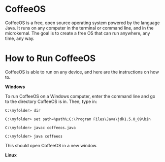# CoffeeOS


CoffeeOS is a free, open source operating system powered by the language Java. It runs on any computer in the terminal or command line, and in the microkernal. The goal is to create a free OS that can run anywhere, any time, any way.

# How to Run CoffeeOS
CoffeeOS is able to run on any device, and here are the instructions on how to.

**Windows**


To run CoffeeOS on a Windows computer, enter the command line and go to the directory CoffeeOS is in. Then, type in:
```console
C:\myfolder> dir
```
```console
C:\myfolder> set path=%path%;C:\Program Files\Java\jdk1.5.0_09\bin
```
```console
C:\myfolder> javac coffeeos.java
```
```console
C:\myfolder> java coffeeos
```
This should open CoffeeOS in a new window.

**Linux**
